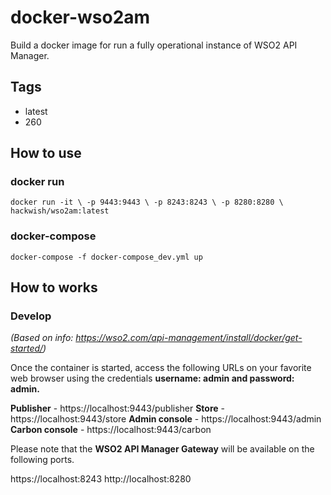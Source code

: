 # docker-wso2am

Build a docker image for run a fully operational instance of WSO2 API Manager.

## Tags
- latest
- 260

## How to use
### docker run
`docker run -it \
-p 9443:9443 \
-p 8243:8243 \
-p 8280:8280 \
hackwish/wso2am:latest`

### docker-compose
``docker-compose -f docker-compose_dev.yml up``

## How to works
### Develop
*(Based on info: https://wso2.com/api-management/install/docker/get-started/)*

Once the container is started, access the following URLs on your favorite web browser using the credentials **username: admin and password: admin.**

**Publisher** - https://localhost:9443/publisher
**Store** - https://localhost:9443/store
**Admin console** - https://localhost:9443/admin
**Carbon console** - https://localhost:9443/carbon

Please note that the **WSO2 API Manager Gateway** will be available on the following ports.

https://localhost:8243
http://localhost:8280

